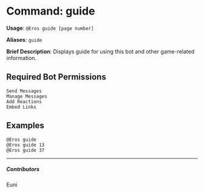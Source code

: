 # Command: guide


**Usage**: `@Eros guide [page number]`

**Aliases**: `guide`

**Brief Description**: Displays guide for using this bot and other game-related information.



## Required Bot Permissions

```
Send Messages
Manage Messages
Add Reactions
Embed Links
```

## Examples

```
@Eros guide 
@Eros guide 13
@Eros guide 37
```


---

##### Contributors


Euni

